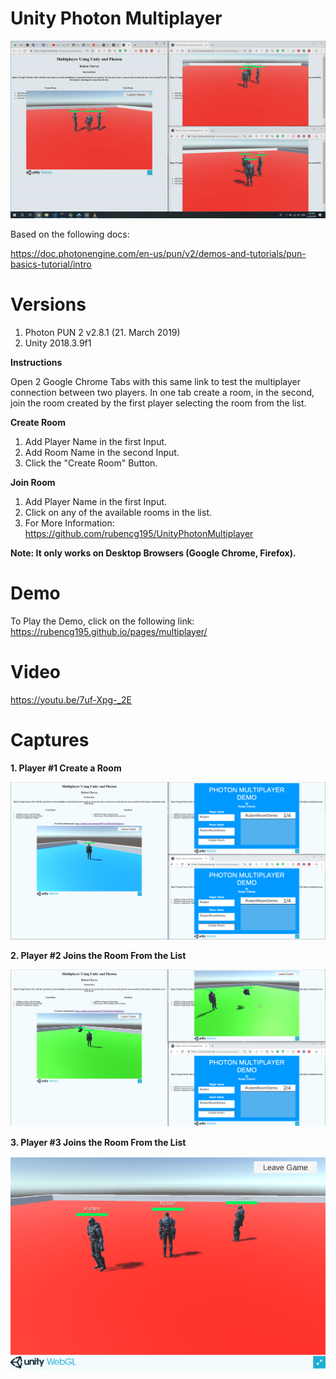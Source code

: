 # Unity Photon Multiplayer

![multiplayer](./multiplayer.gif)

Based on the following docs:

https://doc.photonengine.com/en-us/pun/v2/demos-and-tutorials/pun-basics-tutorial/intro

# Versions
1. Photon PUN 2 v2.8.1 (21. March 2019)
2. Unity 2018.3.9f1

**Instructions**

Open 2 Google Chrome Tabs with this same link to test the multiplayer connection between two players. In one tab create a room, in the second, join the room created by the first player selecting the room from the list.

**Create Room**

1. Add Player Name in the first Input.
2. Add Room Name in the second Input.
3. Click the "Create Room" Button.

**Join Room**

1. Add Player Name in the first Input.
2. Click on any of the available rooms in the list.
3. For More Information: https://github.com/rubencg195/UnityPhotonMultiplayer

**Note: It only works on Desktop Browsers (Google Chrome, Firefox).**

# Demo

To Play the Demo, click on the following link:
https://rubencg195.github.io/pages/multiplayer/

# Video
https://youtu.be/7uf-Xpg-_2E

# Captures

**1. Player #1 Create a Room**


![multiplayer](./multiplayer1.png)

**2. Player #2 Joins the Room From the List**


![multiplayer](./multiplayer2.png)

**3. Player #3 Joins the Room From the List**


![multiplayer](./multiplayer.png)


